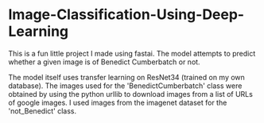 # Image-Classification-Using-Deep-Learning
This is a fun little project I made using fastai. The model attempts to predict whether a given image is of Benedict Cumberbatch or not.

The model itself uses transfer learning on ResNet34 (trained on my own database).
The images used for the 'BenedictCumberbatch' class were obtained by using the python urllib to download images from a list of URLs of google images. I used images from the imagenet dataset for the 'not_Benedict' class.
